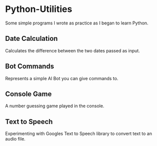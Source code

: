 # Python-Utilities

Some simple programs I wrote as practice as I began to learn Python.

## Date Calculation

Calculates the difference between the two dates passed as input.

## Bot Commands

Represents a simple AI Bot you can give commands to.

## Console Game

A number guessing game played in the console.

## Text to Speech

Experimenting with Googles Text to Speech library to convert text to an audio file.
